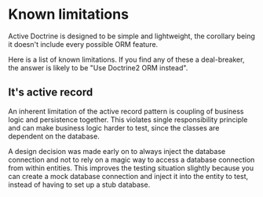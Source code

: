 # Known limitations

Active Doctrine is designed to be simple and lightweight,
the corollary being it doesn't include every possible ORM feature.

Here is a list of known limitations.
If you find any of these a deal-breaker,
the answer is likely to be "Use Doctrine2 ORM instead".

## It's active record

An inherent limitation of the active record pattern is coupling of
business logic and persistence together.
This violates single responsibility principle and can make business logic harder to test,
since the classes are dependent on the database.

A design decision was made early on to always inject the database connection
and not to rely on a magic way to access a database connection from within entities.
This improves the testing situation slightly because you can create a
mock database connection and inject it into the entity to test,
instead of having to set up a stub database.
